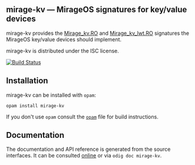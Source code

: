 ## mirage-kv — MirageOS signatures for key/value devices

mirage-kv provides the [Mirage_kv.RO][ro] and [Mirage_kv_lwt.RO][ro-lwt]
signatures the MirageOS key/value devices should implement.

mirage-kv is distributed under the ISC license.

[ro]: https://mirage.github.io/mirage-kv/Mirage_kv.html
[ro-lwt]: https://mirage.github.io/mirage-kv/Mirage_kv_lwt.html

[![Build Status](https://travis-ci.org/mirage/mirage-kv.svg?branch=master)](https://travis-ci.org/mirage/mirage-kv)

## Installation

mirage-kv can be installed with `opam`:

    opam install mirage-kv

If you don't use `opam` consult the [`opam`](opam) file for build
instructions.

## Documentation

The documentation and API reference is generated from the source
interfaces. It can be consulted [online][doc] or via `odig doc
mirage-kv`.

[doc]: https://mirage.github.io/mirage-kv/
